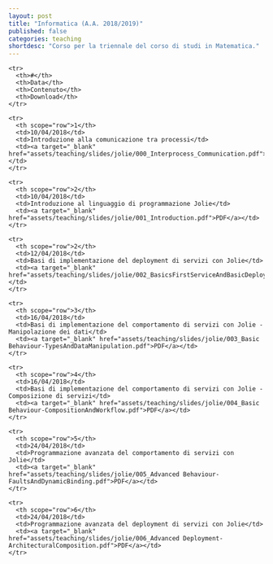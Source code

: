 ```yaml
---
layout: post
title: "Informatica (A.A. 2018/2019)"
published: false
categories: teaching
shortdesc: "Corso per la triennale del corso di studi in Matematica."
---
```


<table class="table">

  <thead> 

    <tr> 
      <th>#</th> 
      <th>Data</th> 
      <th>Contenuto</th> 
      <th>Download</th>
    </tr> 

  </thead> 
  <tbody>   

    <tr> 
      <th scope="row">1</th> 
      <td>10/04/2018</td> 
      <td>Introduzione alla comunicazione tra processi</td> 
      <td><a target="_blank" href="assets/teaching/slides/jolie/000_Interprocess_Communication.pdf">PDF</a></td>
    </tr> 

    <tr> 
      <th scope="row">2</th> 
      <td>10/04/2018</td> 
      <td>Introduzione al linguaggio di programmazione Jolie</td> 
      <td><a target="_blank" href="assets/teaching/slides/jolie/001_Introduction.pdf">PDF</a></td>
    </tr>

    <tr> 
      <th scope="row">2</th> 
      <td>12/04/2018</td> 
      <td>Basi di implementazione del deployment di servizi con Jolie</td> 
      <td><a target="_blank" href="assets/teaching/slides/jolie/002_BasicsFirstServiceAndBasicDeployment.pdf">PDF</a></td>
    </tr>

    <tr> 
      <th scope="row">3</th> 
      <td>16/04/2018</td> 
      <td>Basi di implementazione del comportamento di servizi con Jolie - Manipolazione dei dati</td> 
      <td><a target="_blank" href="assets/teaching/slides/jolie/003_Basic Behaviour-TypesAndDataManipulation.pdf">PDF</a></td>
    </tr>

    <tr> 
      <th scope="row">4</th> 
      <td>16/04/2018</td> 
      <td>Basi di implementazione del comportamento di servizi con Jolie - Composizione di servizi</td> 
      <td><a target="_blank" href="assets/teaching/slides/jolie/004_Basic Behaviour-CompositionAndWorkflow.pdf">PDF</a></td>
    </tr>

    <tr> 
      <th scope="row">5</th> 
      <td>24/04/2018</td> 
      <td>Programmazione avanzata del comportamento di servizi con Jolie</td> 
      <td><a target="_blank" href="assets/teaching/slides/jolie/005_Advanced Behaviour-FaultsAndDynamicBinding.pdf">PDF</a></td>
    </tr>

    <tr> 
      <th scope="row">6</th> 
      <td>24/04/2018</td> 
      <td>Programmazione avanzata del deployment di servizi con Jolie</td> 
      <td><a target="_blank" href="assets/teaching/slides/jolie/006_Advanced Deployment-ArchitecturalComposition.pdf">PDF</a></td>
    </tr>

  </tbody> 

</table>
